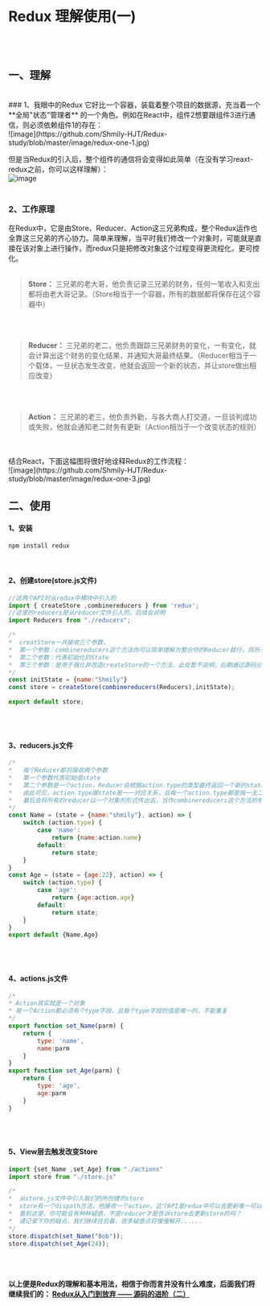 # Redux 理解使用(一)
</br>
</br>

## 一、理解
</br>
### 1、我眼中的Redux
它好比一个容器，装载着整个项目的数据源，充当着一个 **全局"状态"管理者** 的一个角色。例如在React中，组件2想要跟组件3进行通信，则必须依赖组件1的存在：</br>
![image](https://github.com/Shmily-HJT/Redux-study/blob/master/image/redux-one-1.jpg)
</br>

但是当Redux的引入后，整个组件的通信将会变得如此简单（在没有学习reaxt-redux之前，你可以这样理解）：</br>
![image](https://github.com/Shmily-HJT/Redux-study/blob/master/image/redux-one-2.jpg)
</br>
</br>

### 2、工作原理
在Redux中，它是由Store、Reducer、Action这三兄弟构成，整个Redux运作也全靠这三兄弟的齐心协力。简单来理解，当平时我们修改一个对象时，可能就是直接在该对象上进行操作，而redux只是把修改对象这个过程变得更流程化，更可控化。
</br>
</br>
> **Store：** 三兄弟的老大哥，他负责记录三兄弟的财务，任何一笔收入和支出都将由老大哥记录。（Store相当于一个容器，所有的数据都将保存在这个容器中）

</br>
</br>

> **Reducer：** 三兄弟的老二，他负责跟踪三兄弟财务的变化，一有变化，就会计算出这个财务的变化结果，并通知大哥最终结果。（Reducer相当于一个载体，一旦状态发生改变，他就会返回一个新的状态，并让store做出相应改变）

</br>
</br>


> **Action：** 三兄弟的老三，他负责外勤，与各大商人打交道，一旦谈判成功或失败，他就会通知老二财务有更新（Action相当于一个改变状态的规则）

</br>
</br>
结合React，下面这幅图将很好地诠释Redux的工作流程：</br>
![image](https://github.com/Shmily-HJT/Redux-study/blob/master/image/redux-one-3.jpg)
</br>


## 二、使用
#### 1、安装
```javascript
npm install redux
```

</br>

#### 2、创建store(store.js文件)
```javascript
//这两个API时从redux中模块中引入的
import { createStore ,combinereducers } from 'redux';
//这里的reducers是从reducer文件引入的，后续会说明
import Reducers from "./reducers";

/*
*  creatStore一共接收三个参数，
*  第一个参数：combinereducers这个方法你可以简单理解为整合你的Reducer就行，将所有的Reducer整合成一个对象Reducers传入即可
*  第二个参数：代表初始化的State
*  第三个参数：是用于强化并改造createStore的一个方法，此处暂不说明，后期通过源码分析你将有深刻体会
*/
const initState = {name:"Shmily"}
const store = createStore(combinereducers(Reducers),initState);

export default store;
```
</br>
</br>

#### 3、reducers.js文件
```javascript
/*
*	每个Reducer都将接收两个参数
*	第一个参数代表初始值state
*	第二个参数是一个action，Reducer会根据action.type的类型最终返回一个新的state去覆盖以前的state
*	由此可见，action.type跟state是一一对应关系，且每一个action.type都是独一无二的
*	最后会将所有的reducer以一个对象的形式传出去，当作combinereducers这个方法的参数
*/
const Name = (state = {name:"shmily"}, action) => {
    switch (action.type) {
        case 'name':
            return {name:action.name}
        default:
            return state;
    }
}
const Age = (state = {age:22}, action) => {
    switch (action.type) {
        case 'age':
            return {age:action.age}
        default:
            return state;
    }
}
export default {Name,Age}
```
</br>
</br>

#### 4、actions.js文件
```javascript
/*
* Action其实就是一个对象
* 每一个Action都必须有个type字段，且每个type字段的值是唯一的，不能重复
*/
export function set_Name(parm) {
    return {
        type: 'name',
        name:parm
    }
}
export function set_Age(parm) {
    return {
        type: 'age',
        age:parm
    }
}
```
</br>
</br>

#### 5、View层去触发改变Store
```javascript
import {set_Name ,set_Age} from "./actions"
import store from "./store.js"

/*
*  从store.js文件中引入我们的所创建的store
*  store有一个dispath方法，他接收一个action，这个API是redux中可以去更新唯一可以更新state的API
*  看到这里，你可能会有种种疑惑，不是reducer才是告诉store去更新store的吗？
*  请记录下你的疑点，我们继续往后看，很多疑惑点将慢慢解开......
*/
store.dispatch(set_Name("Bob"));
store.dispatch(set_Age(24));
```
</br>
</br>


**以上便是Redux的理解和基本用法，相信于你而言并没有什么难度，后面我们将继续我们的： [Redux从入门到放弃 —— 源码的进阶（二）](https://github.com/Shmily-HJT/Redux-study/tree/master/%E6%BA%90%E7%A0%81%E7%9A%84%E8%BF%9B%E9%98%B6%EF%BC%88%E4%BA%8C%EF%BC%89)**


